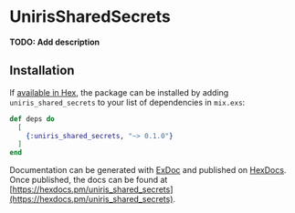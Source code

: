 # UnirisSharedSecrets

**TODO: Add description**

## Installation

If [available in Hex](https://hex.pm/docs/publish), the package can be installed
by adding `uniris_shared_secrets` to your list of dependencies in `mix.exs`:

```elixir
def deps do
  [
    {:uniris_shared_secrets, "~> 0.1.0"}
  ]
end
```

Documentation can be generated with [ExDoc](https://github.com/elixir-lang/ex_doc)
and published on [HexDocs](https://hexdocs.pm). Once published, the docs can
be found at [https://hexdocs.pm/uniris_shared_secrets](https://hexdocs.pm/uniris_shared_secrets).

